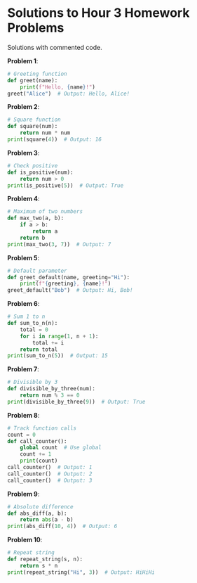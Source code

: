 # Solutions to Hour 3 Homework Problems

Solutions with commented code.

**Problem 1**:
```python
# Greeting function
def greet(name):
    print(f"Hello, {name}!")
greet("Alice")  # Output: Hello, Alice!
```

**Problem 2**:
```python
# Square function
def square(num):
    return num * num
print(square(4))  # Output: 16
```

**Problem 3**:
```python
# Check positive
def is_positive(num):
    return num > 0
print(is_positive(5))  # Output: True
```

**Problem 4**:
```python
# Maximum of two numbers
def max_two(a, b):
    if a > b:
        return a
    return b
print(max_two(3, 7))  # Output: 7
```

**Problem 5**:
```python
# Default parameter
def greet_default(name, greeting="Hi"):
    print(f"{greeting}, {name}!")
greet_default("Bob")  # Output: Hi, Bob!
```

**Problem 6**:
```python
# Sum 1 to n
def sum_to_n(n):
    total = 0
    for i in range(1, n + 1):
        total += i
    return total
print(sum_to_n(5))  # Output: 15
```

**Problem 7**:
```python
# Divisible by 3
def divisible_by_three(num):
    return num % 3 == 0
print(divisible_by_three(9))  # Output: True
```

**Problem 8**:
```python
# Track function calls
count = 0
def call_counter():
    global count  # Use global
    count += 1
    print(count)
call_counter()  # Output: 1
call_counter()  # Output: 2
call_counter()  # Output: 3
```

**Problem 9**:
```python
# Absolute difference
def abs_diff(a, b):
    return abs(a - b)
print(abs_diff(10, 4))  # Output: 6
```

**Problem 10**:
```python
# Repeat string
def repeat_string(s, n):
    return s * n
print(repeat_string("Hi", 3))  # Output: HiHiHi
```